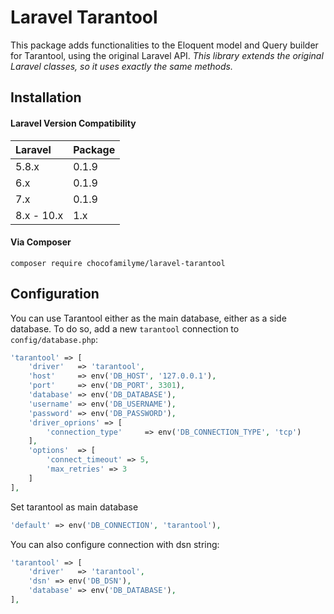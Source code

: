 # Laravel Tarantool

This package adds functionalities to the Eloquent model and Query builder for Tarantool, using the original Laravel API. *This library extends the original Laravel classes, so it uses exactly the same methods.*

Installation
------------
#### Laravel Version Compatibility

Laravel  | Package
:---------|:----------
 5.8.x    | 0.1.9
 6.x      | 0.1.9
 7.x      | 0.1.9
 8.x - 10.x      | 1.x


#### Via Composer

```
composer require chocofamilyme/laravel-tarantool
```

Configuration
-------------

You can use Tarantool either as the main database, either as a side database. To do so, add a new `tarantool` connection to `config/database.php`:

```php
'tarantool' => [
    'driver'   => 'tarantool',
    'host'     => env('DB_HOST', '127.0.0.1'),
    'port'     => env('DB_PORT', 3301),
    'database' => env('DB_DATABASE'),
    'username' => env('DB_USERNAME'),
    'password' => env('DB_PASSWORD'),
    'driver_oprions' => [
        'connection_type'     => env('DB_CONNECTION_TYPE', 'tcp')
    ],
    'options'  => [
        'connect_timeout' => 5,
        'max_retries' => 3
    ]
],
```

Set tarantool as main database

```php
'default' => env('DB_CONNECTION', 'tarantool'),
```

You can also configure connection with dsn string:

```php
'tarantool' => [
    'driver'   => 'tarantool',
    'dsn' => env('DB_DSN'),
    'database' => env('DB_DATABASE'),
],
```